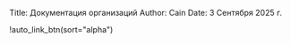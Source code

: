 Title: Документация организаций
Author: Cain
Date: 3 Сентября 2025 г.

!auto_link_btn(sort="alpha")
